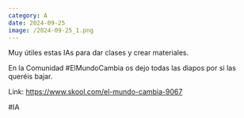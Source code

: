 ```yaml
--- 
category: A 
date: 2024-09-25 
image: /2024-09-25_1.png 
--- 
```


Muy útiles estas IAs para dar clases y crear materiales. 

En la Comunidad #ElMundoCambia os dejo todas las diapos por si las queréis bajar. 

Link: https://www.skool.com/el-mundo-cambia-9067

#IA